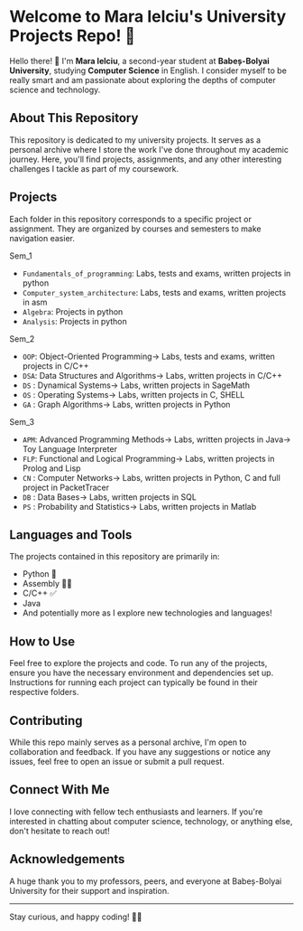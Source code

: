 # Welcome to Mara Ielciu's University Projects Repo! 🌟

Hello there! 👋 I'm **Mara Ielciu**, a second-year student at **Babeș-Bolyai University**, studying **Computer Science** in English. I consider myself to be really smart and am passionate about exploring the depths of computer science and technology.

## About This Repository

This repository is dedicated to my university projects. It serves as a personal archive where I store the work I've done throughout my academic journey. Here, you'll find projects, assignments, and any other interesting challenges I tackle as part of my coursework.

## Projects

Each folder in this repository corresponds to a specific project or assignment. They are organized by courses and semesters to make navigation easier.

Sem_1
- `Fundamentals_of_programming`: Labs, tests and exams, written projects in python
- `Computer_system_architecture`: Labs, tests and exams, written projects in asm
- `Algebra`: Projects in python
- `Analysis`: Projects in python

Sem_2
- `OOP`: Object-Oriented Programming-> Labs, tests and exams, written projects in C/C++
- `DSA`: Data Structures and Algorithms-> Labs, written projects in C/C++
- `DS` : Dynamical Systems-> Labs, written projects in SageMath
- `OS` : Operating Systems-> Labs, written projects in C, SHELL
- `GA` : Graph Algorithms-> Labs, written projects in Python

Sem_3
- `APM`: Advanced Programming Methods-> Labs, written projects in Java-> Toy Language Interpreter
- `FLP`: Functional and Logical Programming-> Labs, written projects in Prolog and Lisp
- `CN` : Computer Networks-> Labs, written projects in Python, C and full project in PacketTracer
- `DB` : Data Bases-> Labs, written projects in SQL
- `PS` : Probability and Statistics-> Labs, written projects in Matlab


## Languages and Tools

The projects contained in this repository are primarily in:

- Python 🐍
- Assembly 😵‍💫
- C/C++ ✅
- Java
- And potentially more as I explore new technologies and languages!

## How to Use

Feel free to explore the projects and code. To run any of the projects, ensure you have the necessary environment and dependencies set up. Instructions for running each project can typically be found in their respective folders.

## Contributing

While this repo mainly serves as a personal archive, I'm open to collaboration and feedback. If you have any suggestions or notice any issues, feel free to open an issue or submit a pull request.

## Connect With Me

I love connecting with fellow tech enthusiasts and learners. If you're interested in chatting about computer science, technology, or anything else, don't hesitate to reach out!

## Acknowledgements

A huge thank you to my professors, peers, and everyone at Babeș-Bolyai University for their support and inspiration.

---

Stay curious, and happy coding! 🚀😊
